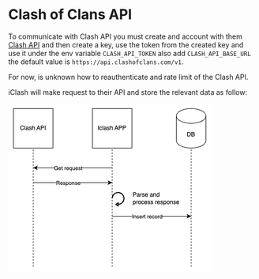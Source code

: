 # Clash of Clans API

To communicate with Clash API you must create and account with them [Clash API](https://developer.clashofclans.com/#/) and then create a key, use the token from the created key and use it under the env variable `CLASH_API_TOKEN` also add `CLASH_API_BASE_URL` the default value is `https://api.clashofclans.com/v1`.

For now, is unknown how to reauthenticate and rate limit of the Clash API.

iClash will make request to their API and store the relevant data as follow:

![iclash-data-fetching](/docs/iclash_data_fetching.drawio.png "Iclash Data Fetching")
